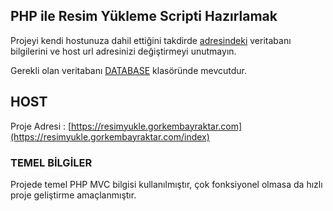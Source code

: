 

## PHP ile Resim Yükleme Scripti Hazırlamak

Projeyi kendi hostunuza dahil ettiğini takdirde [adresindeki](/config.php)  veritabanı bilgilerini ve host url adresinizi değiştirmeyi unutmayın.

Gerekli olan veritabanı [DATABASE](/DATABASE) klasöründe mevcutdur.

## HOST
Proje Adresi : [https://resimyukle.gorkembayraktar.com](https://resimyukle.gorkembayraktar.com/index)

### TEMEL BİLGİLER
Projede temel PHP MVC bilgisi kullanılmıştır, çok fonksiyonel olmasa da hızlı proje geliştirme amaçlanmıştır.

